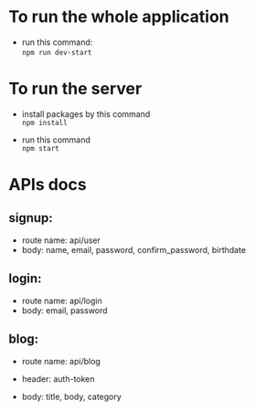 # To run the whole application

- run this command: \
  `npm run dev-start`

# To run the server

- install packages by this command \
  `npm install`

- run this command \
  `npm start`

# APIs docs

## signup:

- route name: api/user
- body: name, email, password, confirm_password, birthdate

## login:

- route name: api/login
- body: email, password

## blog:

- route name: api/blog

* header: auth-token

- body: title, body, category
